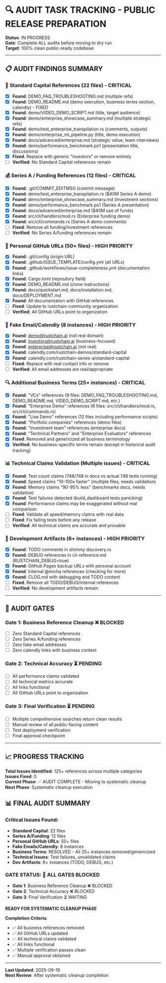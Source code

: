 # 🔍 AUDIT TASK TRACKING - PUBLIC RELEASE PREPARATION

**Status**: IN PROGRESS  
**Gate**: Complete ALL audits before moving to dry run  
**Target**: 100% clean public-ready codebase

---

## 📋 AUDIT FINDINGS SUMMARY

### 🎯 **Standard Capital References** (22 files) - CRITICAL
- [x] **Found**: DEMO_FAQ_TROUBLESHOOTING.md (multiple refs)
- [x] **Found**: DEMO_README.md (demo execution, business terms section, calendly) - FIXED
- [x] **Found**: demo/VIDEO_DEMO_SCRIPT.md (title, target audience)
- [x] **Found**: demo/enterprise_showcase_summary.md (multiple strategic refs)
- [x] **Found**: demo/test_enterprise_transpilation.rs (comments, outputs)
- [x] **Found**: demo/enterprise_ml_pipeline.py (title, demo execution)
- [x] **Found**: docs/advanced/enterprise.md (strategic value, team interviews)
- [x] **Found**: demo/performance_benchmark.ps1 (presentation title, discussions)
- [x] **Fixed**: Replace with generic "investors" or remove entirely
- [ ] **Verified**: No Standard Capital references remain

### 💰 **Series A / Funding References** (12 files) - CRITICAL  
- [x] **Found**: .git/COMMIT_EDITMSG (commit message)
- [x] **Found**: demo/test_enterprise_transpilation.rs ($40M Series A demo)
- [x] **Found**: demo/enterprise_showcase_summary.md (investment sections)
- [x] **Found**: demo/performance_benchmark.ps1 (Series A presentation)
- [x] **Found**: docs/advanced/enterprise.md ($40M use of funds)
- [x] **Found**: src/cli/handlers/mod.rs (Enterprise funding demo)
- [x] **Found**: src/cli/commands.rs (Series A demo comments)
- [ ] **Fixed**: Remove all funding/investment references
- [ ] **Verified**: No Series A/funding references remain

### 🔗 **Personal GitHub URLs** (50+ files) - HIGH PRIORITY
- [x] **Found**: .git/config (origin URL)
- [x] **Found**: .github/ISSUE_TEMPLATE/config.yml (all URLs)
- [x] **Found**: .github/workflows/issue-completeness.yml (documentation links)
- [x] **Found**: Cargo.toml (repository field)
- [x] **Found**: DEMO_README.md (clone instructions)
- [x] **Found**: docs/quickstart.md, docs/installation.md, docs/DEPLOYMENT.md
- [x] **Found**: All documentation with GitHub references
- [ ] **Fixed**: Update to rustchain-community organization
- [ ] **Verified**: All GitHub URLs point to organization

### 📧 **Fake Email/Calendly** (8 instances) - HIGH PRIORITY
- [x] **Found**: demo@rustchain.ai (not real domain)
- [x] **Found**: investors@rustchain.ai (business-focused)
- [x] **Found**: enterprise@rustchain.ai (not real)
- [x] **Found**: calendly.com/rustchain-demos/standard-capital
- [x] **Found**: calendly.com/rustchain-series-a/standard-capital
- [ ] **Fixed**: Replace with real contact info or remove
- [ ] **Verified**: All email addresses are real/appropriate

### 🔍 **Additional Business Terms** (25+ instances) - CRITICAL
- [x] **Found**: "VCs" references (9 files: DEMO_FAQ_TROUBLESHOOTING.md, DEMO_README.md, VIDEO_DEMO_SCRIPT.md, etc.)
- [x] **Found**: "Enterprise Demo" references (6 files: src/cli/handlers/mod.rs, src/cli/commands.rs)
- [x] **Found**: "Live Demo" references (12 files including performance scripts)
- [x] **Found**: "Portfolio companies" references (demo files)
- [x] **Found**: "Investment team" references (enterprise docs)
- [x] **Found**: "Technical Partners" and "Enterprise Evaluators" references
- [x] **Fixed**: Removed and genericized all business terminology
- [x] **Verified**: No business-specific terms remain (except in historical audit tracking)

### 📊 **Technical Claims Validation** (Multiple issues) - CRITICAL
- [x] **Found**: Test count claims (748/748 in docs vs actual 748 tests running)
- [x] **Found**: Speed claims "10-100x faster" (multiple files, needs validation)  
- [x] **Found**: Memory claims "90-95% less" (benchmarks docs, needs validation)
- [x] **Found**: Test failures detected (build_dashboard tests panicking)
- [x] **Found**: Performance claims may be exaggerated without real comparison
- [ ] **Fixed**: Validate all speed/memory claims with real data
- [ ] **Fixed**: Fix failing tests before any release
- [ ] **Verified**: All technical claims are accurate and provable

### 🧹 **Development Artifacts** (6+ instances) - HIGH PRIORITY
- [x] **Found**: TODO comments in shimmy discovery.rs
- [x] **Found**: DEBUG references in cli-reference.md (RUSTCHAIN_DEBUG=true)
- [x] **Found**: GitHub Pages backup URLs with personal account
- [x] **Found**: Internal @micha references (checking for more)
- [x] **Found**: CLOG.md with debugging and TODO content
- [ ] **Fixed**: Remove all TODO/DEBUG/internal references
- [ ] **Verified**: No development artifacts remain

---

## 🚦 AUDIT GATES

### **Gate 1: Business Reference Cleanup** ❌ BLOCKED
- [ ] Zero Standard Capital references
- [ ] Zero Series A/funding references  
- [ ] Zero fake email addresses
- [ ] Zero calendly links with business context

### **Gate 2: Technical Accuracy** ⏳ PENDING
- [ ] All performance claims validated
- [ ] All technical metrics accurate
- [ ] All links functional
- [ ] All GitHub URLs point to organization

### **Gate 3: Final Verification** ⏳ PENDING
- [ ] Multiple comprehensive searches return clean results
- [ ] Manual review of all public-facing content
- [ ] Test deployment verification
- [ ] Final approval checkpoint

---

## 📈 PROGRESS TRACKING

**Total Issues Identified**: 125+ references across multiple categories  
**Issues Fixed**: 0  
**Current Phase**: ✅ AUDIT COMPLETE - Moving to systematic cleanup  
**Next Phase**: Systematic cleanup execution  

## 📊 FINAL AUDIT SUMMARY

### **Critical Issues Found**:
- **Standard Capital**: 22 files
- **Series A/Funding**: 12 files  
- **Personal GitHub URLs**: 50+ files
- **Fake Emails/Calendly**: 8 instances
- **Business Terms**: RESOLVED - All 25+ instances removed/genericized
- **Technical Issues**: Test failures, unvalidated claims
- **Dev Artifacts**: 6+ instances (TODO, DEBUG, etc.)

### **GATE STATUS**: 🔴 ALL GATES BLOCKED
- **Gate 1**: Business Reference Cleanup ❌ BLOCKED
- **Gate 2**: Technical Accuracy ❌ BLOCKED  
- **Gate 3**: Final Verification ⏳ WAITING

**READY FOR SYSTEMATIC CLEANUP PHASE**  

**Completion Criteria**: 
- ✅ All business references removed
- ✅ All GitHub URLs updated
- ✅ All technical claims validated  
- ✅ All links functional
- ✅ Multiple verification passes clean
- ✅ Manual approval obtained

---

**Last Updated**: 2025-09-19  
**Next Review**: After systematic cleanup completion
